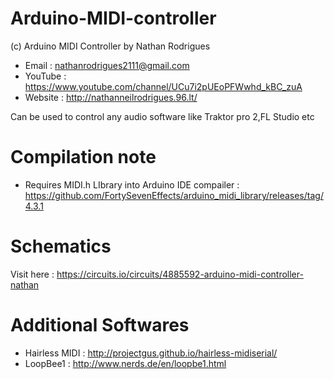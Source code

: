 # Arduino-MIDI-controller

(c) Arduino MIDI Controller by Nathan Rodrigues
- Email : nathanrodrigues2111@gmail.com
- YouTube : https://www.youtube.com/channel/UCu7i2pUEoPFWwhd_kBC_zuA
- Website : http://nathanneilrodrigues.96.lt/
 
Can be used to control any audio software like Traktor pro 2,FL Studio etc

# Compilation note
- Requires MIDI.h LIbrary into Arduino IDE compailer : https://github.com/FortySevenEffects/arduino_midi_library/releases/tag/4.3.1

# Schematics
Visit here : https://circuits.io/circuits/4885592-arduino-midi-controller-nathan

# Additional Softwares
- Hairless MIDI : http://projectgus.github.io/hairless-midiserial/
- LoopBee1 : http://www.nerds.de/en/loopbe1.html

